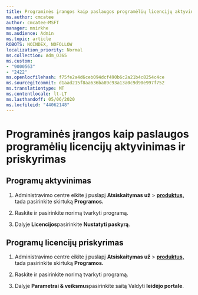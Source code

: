 ```yaml
---
title: Programinės įrangos kaip paslaugos programėlių licencijų aktyvinimas ir priskyrimas
ms.author: cmcatee
author: cmcatee-MSFT
manager: mnirkhe
ms.audience: Admin
ms.topic: article
ROBOTS: NOINDEX, NOFOLLOW
localization_priority: Normal
ms.collection: Adm_O365
ms.custom:
- "9000563"
- "2422"
ms.openlocfilehash: f75fe2a4d6ceb094dcf490b6c2a21b4c8254c4ce
ms.sourcegitcommit: d1aad215f8aa636ba89c93a13a0c9d90e997f752
ms.translationtype: MT
ms.contentlocale: lt-LT
ms.lasthandoff: 05/06/2020
ms.locfileid: "44062148"
---
```

# <a name="activate-and-assign-software-as-a-service-app-licenses"></a>Programinės įrangos kaip paslaugos programėlių licencijų aktyvinimas ir priskyrimas 

## <a name="to-activate-apps"></a>Programų aktyvinimas

1. Administravimo centre eikite į puslapį **Atsiskaitymas už** > **[produktus,](https://go.microsoft.com/fwlink/p/?linkid=842054)** tada pasirinkite skirtuką **Programos.**

2. Raskite ir pasirinkite norimą tvarkyti programą.

3. Dalyje **Licencijos**pasirinkite **Nustatyti paskyrą**.  

## <a name="to-assign-app-licenses"></a>Programų licencijų priskyrimas

1. Administravimo centre eikite į puslapį **Atsiskaitymas už** > **[produktus,](https://go.microsoft.com/fwlink/p/?linkid=842054)** tada pasirinkite skirtuką **Programos.**

2. Raskite ir pasirinkite norimą tvarkyti programą.  

3. Dalyje **Parametrai & veiksmus**pasirinkite saitą Valdyti **leidėjo portale**.